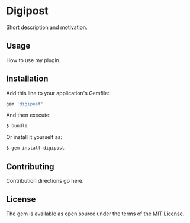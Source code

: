 # Digipost
Short description and motivation.

## Usage
How to use my plugin.

## Installation
Add this line to your application's Gemfile:

```ruby
gem 'digipost'
```

And then execute:
```bash
$ bundle
```

Or install it yourself as:
```bash
$ gem install digipost
```

## Contributing
Contribution directions go here.

## License
The gem is available as open source under the terms of the [MIT License](http://opensource.org/licenses/MIT).
